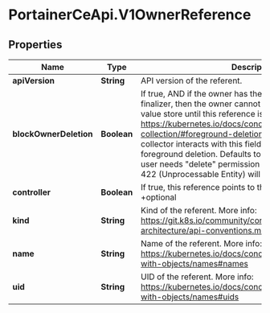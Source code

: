 # PortainerCeApi.V1OwnerReference

## Properties
Name | Type | Description | Notes
------------ | ------------- | ------------- | -------------
**apiVersion** | **String** | API version of the referent. | [optional] 
**blockOwnerDeletion** | **Boolean** | If true, AND if the owner has the \"foregroundDeletion\" finalizer, then the owner cannot be deleted from the key-value store until this reference is removed. See https://kubernetes.io/docs/concepts/architecture/garbage-collection/#foreground-deletion for how the garbage collector interacts with this field and enforces the foreground deletion. Defaults to false. To set this field, a user needs \"delete\" permission of the owner, otherwise 422 (Unprocessable Entity) will be returned. +optional | [optional] 
**controller** | **Boolean** | If true, this reference points to the managing controller. +optional | [optional] 
**kind** | **String** | Kind of the referent. More info: https://git.k8s.io/community/contributors/devel/sig-architecture/api-conventions.md#types-kinds | [optional] 
**name** | **String** | Name of the referent. More info: https://kubernetes.io/docs/concepts/overview/working-with-objects/names#names | [optional] 
**uid** | **String** | UID of the referent. More info: https://kubernetes.io/docs/concepts/overview/working-with-objects/names#uids | [optional] 


